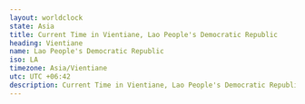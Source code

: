 ```yaml
---
layout: worldclock
state: Asia
title: Current Time in Vientiane, Lao People's Democratic Republic
heading: Vientiane
name: Lao People's Democratic Republic
iso: LA
timezone: Asia/Vientiane
utc: UTC +06:42
description: Current Time in Vientiane, Lao People's Democratic Republic [Live], Asia. Live update now time in Vientiane, timezone Asia/Vientiane, UTC +06:42, Country ISO code & Current Local Time.
---
```


